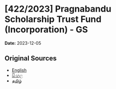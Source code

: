 # [422/2023] Pragnabandu Scholarship Trust Fund (Incorporation) - GS

**Date:** 2023-12-05

## Original Sources

- [English](https://documents.gov.lk/view/bills/2023/12/422-2023_E.pdf)
- [සිංහල](https://documents.gov.lk/view/bills/2023/12/422-2023_S.pdf)
- [தமிழ்](https://documents.gov.lk/view/bills/2023/12/422-2023_T.pdf)
